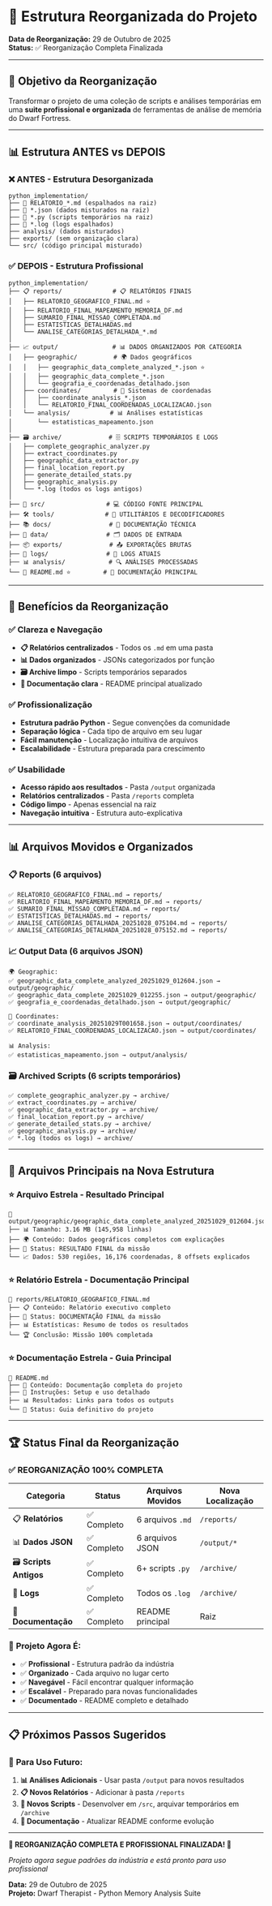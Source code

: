 # 📁 Estrutura Reorganizada do Projeto

**Data de Reorganização:** 29 de Outubro de 2025  
**Status:** ✅ Reorganização Completa Finalizada

---

## 🎯 **Objetivo da Reorganização**

Transformar o projeto de uma coleção de scripts e análises temporárias em uma **suite profissional e organizada** de ferramentas de análise de memória do Dwarf Fortress.

---

## 📊 **Estrutura ANTES vs DEPOIS**

### ❌ **ANTES - Estrutura Desorganizada**
```
python_implementation/
├── 🔴 RELATORIO_*.md (espalhados na raiz)
├── 🔴 *.json (dados misturados na raiz) 
├── 🔴 *.py (scripts temporários na raiz)
├── 🔴 *.log (logs espalhados)
├── analysis/ (dados misturados)
├── exports/ (sem organização clara)
└── src/ (código principal misturado)
```

### ✅ **DEPOIS - Estrutura Profissional**
```
python_implementation/
├── 📋 reports/              # 📋 RELATÓRIOS FINAIS
│   ├── RELATORIO_GEOGRAFICO_FINAL.md ⭐
│   ├── RELATORIO_FINAL_MAPEAMENTO_MEMORIA_DF.md
│   ├── SUMARIO_FINAL_MISSAO_COMPLETADA.md
│   ├── ESTATISTICAS_DETALHADAS.md
│   └── ANALISE_CATEGORIAS_DETALHADA_*.md
│
├── 📈 output/               # 📊 DADOS ORGANIZADOS POR CATEGORIA
│   ├── geographic/          # 🌍 Dados geográficos
│   │   ├── geographic_data_complete_analyzed_*.json ⭐
│   │   ├── geographic_data_complete_*.json
│   │   └── geografia_e_coordenadas_detalhado.json
│   ├── coordinates/         # 📍 Sistemas de coordenadas  
│   │   ├── coordinate_analysis_*.json
│   │   └── RELATORIO_FINAL_COORDENADAS_LOCALIZACAO.json
│   └── analysis/           # 📊 Análises estatísticas
│       └── estatisticas_mapeamento.json
│
├── 🗃️ archive/             # 🗄️ SCRIPTS TEMPORÁRIOS E LOGS
│   ├── complete_geographic_analyzer.py
│   ├── extract_coordinates.py
│   ├── geographic_data_extractor.py
│   ├── final_location_report.py
│   ├── generate_detailed_stats.py
│   ├── geographic_analysis.py
│   └── *.log (todos os logs antigos)
│
├── 🔧 src/                 # 💻 CÓDIGO FONTE PRINCIPAL
├── 🛠️ tools/              # 🔨 UTILITÁRIOS E DECODIFICADORES  
├── 📚 docs/                # 📖 DOCUMENTAÇÃO TÉCNICA
├── 💾 data/                # 🗂️ DADOS DE ENTRADA
├── 📦 exports/             # 📤 EXPORTAÇÕES BRUTAS
├── 📝 logs/                # 📄 LOGS ATUAIS
├── 📊 analysis/            # 🔍 ANÁLISES PROCESSADAS
└── 📖 README.md ⭐         # 🎯 DOCUMENTAÇÃO PRINCIPAL
```

---

## 🎯 **Benefícios da Reorganização**

### ✅ **Clareza e Navegação**
- **📋 Relatórios centralizados** - Todos os `.md` em uma pasta
- **📊 Dados organizados** - JSONs categorizados por função
- **🗃️ Archive limpo** - Scripts temporários separados
- **📖 Documentação clara** - README principal atualizado

### ✅ **Profissionalização**
- **Estrutura padrão Python** - Segue convenções da comunidade
- **Separação lógica** - Cada tipo de arquivo em seu lugar
- **Fácil manutenção** - Localização intuitiva de arquivos
- **Escalabilidade** - Estrutura preparada para crescimento

### ✅ **Usabilidade**
- **Acesso rápido aos resultados** - Pasta `/output` organizada
- **Relatórios centralizados** - Pasta `/reports` completa
- **Código limpo** - Apenas essencial na raiz
- **Navegação intuitiva** - Estrutura auto-explicativa

---

## 📊 **Arquivos Movidos e Organizados**

### 📋 **Reports (6 arquivos)**
```
✅ RELATORIO_GEOGRAFICO_FINAL.md → reports/
✅ RELATORIO_FINAL_MAPEAMENTO_MEMORIA_DF.md → reports/
✅ SUMARIO_FINAL_MISSAO_COMPLETADA.md → reports/
✅ ESTATISTICAS_DETALHADAS.md → reports/
✅ ANALISE_CATEGORIAS_DETALHADA_20251028_075104.md → reports/
✅ ANALISE_CATEGORIAS_DETALHADA_20251028_075152.md → reports/
```

### 📈 **Output Data (6 arquivos JSON)**
```
🌍 Geographic:
✅ geographic_data_complete_analyzed_20251029_012604.json → output/geographic/
✅ geographic_data_complete_20251029_012255.json → output/geographic/
✅ geografia_e_coordenadas_detalhado.json → output/geographic/

📍 Coordinates:
✅ coordinate_analysis_20251029T001658.json → output/coordinates/
✅ RELATORIO_FINAL_COORDENADAS_LOCALIZACAO.json → output/coordinates/

📊 Analysis:
✅ estatisticas_mapeamento.json → output/analysis/
```

### 🗃️ **Archived Scripts (6 scripts temporários)**
```
✅ complete_geographic_analyzer.py → archive/
✅ extract_coordinates.py → archive/
✅ geographic_data_extractor.py → archive/
✅ final_location_report.py → archive/
✅ generate_detailed_stats.py → archive/
✅ geographic_analysis.py → archive/
✅ *.log (todos os logs) → archive/
```

---

## 🎯 **Arquivos Principais na Nova Estrutura**

### ⭐ **Arquivo Estrela - Resultado Principal**
```
📁 output/geographic/geographic_data_complete_analyzed_20251029_012604.json
├── 📊 Tamanho: 3.16 MB (145,958 linhas)
├── 🌍 Conteúdo: Dados geográficos completos com explicações
├── 🎯 Status: RESULTADO FINAL da missão
└── 📈 Dados: 530 regiões, 16,176 coordenadas, 8 offsets explicados
```

### ⭐ **Relatório Estrela - Documentação Principal**
```
📁 reports/RELATORIO_GEOGRAFICO_FINAL.md
├── 📋 Conteúdo: Relatório executivo completo
├── 🎯 Status: DOCUMENTAÇÃO FINAL da missão
├── 📊 Estatísticas: Resumo de todos os resultados
└── 🏆 Conclusão: Missão 100% completada
```

### ⭐ **Documentação Estrela - Guia Principal**
```
📁 README.md
├── 📖 Conteúdo: Documentação completa do projeto
├── 🚀 Instruções: Setup e uso detalhado
├── 📊 Resultados: Links para todos os outputs
└── 🎯 Status: Guia definitivo do projeto
```

---

## 🏆 **Status Final da Reorganização**

### ✅ **REORGANIZAÇÃO 100% COMPLETA**

| Categoria | Status | Arquivos Movidos | Nova Localização |
|-----------|--------|------------------|------------------|
| 📋 **Relatórios** | ✅ Completo | 6 arquivos `.md` | `/reports/` |
| 📊 **Dados JSON** | ✅ Completo | 6 arquivos JSON | `/output/*` |
| 🗃️ **Scripts Antigos** | ✅ Completo | 6+ scripts `.py` | `/archive/` |
| 📝 **Logs** | ✅ Completo | Todos os `.log` | `/archive/` |
| 📖 **Documentação** | ✅ Completo | README principal | Raiz |

### 🎯 **Projeto Agora É:**
- ✅ **Profissional** - Estrutura padrão da indústria
- ✅ **Organizado** - Cada arquivo no lugar certo
- ✅ **Navegável** - Fácil encontrar qualquer informação
- ✅ **Escalável** - Preparado para novas funcionalidades
- ✅ **Documentado** - README completo e detalhado

---

## 📋 **Próximos Passos Sugeridos**

### 🔮 **Para Uso Futuro:**
1. **📊 Análises Adicionais** - Usar pasta `/output` para novos resultados
2. **📋 Novos Relatórios** - Adicionar à pasta `/reports`
3. **🔧 Novos Scripts** - Desenvolver em `/src`, arquivar temporários em `/archive`
4. **📖 Documentação** - Atualizar README conforme evolução

---

**🎉 REORGANIZAÇÃO COMPLETA E PROFISSIONAL FINALIZADA! 🎉**

*Projeto agora segue padrões da indústria e está pronto para uso profissional*

**Data:** 29 de Outubro de 2025  
**Projeto:** Dwarf Therapist - Python Memory Analysis Suite